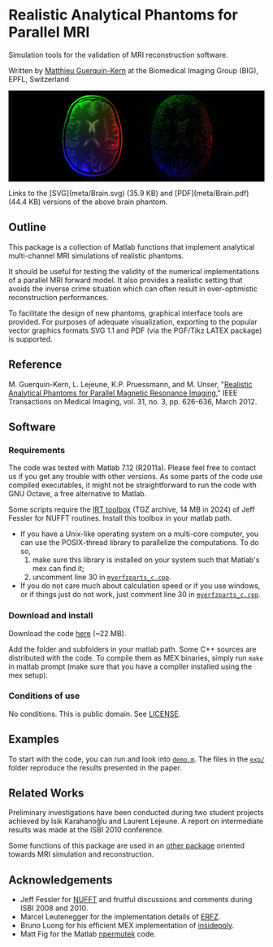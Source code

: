 # Realistic Analytical Phantoms for Parallel MRI

Simulation tools for the validation of MRI reconstruction software.

Written by [Matthieu Guerquin-Kern](mailto:guerquin-kern(AT)@crans(DOT).org) at the Biomedical Imaging Group (BIG), EPFL, Switzerland

<p style="background-color:#000000" align="center"><img src="meta/brain176.png" width="176"/><img src="meta/brain176-error.png" width="176"/></p>
Links to the [SVG](meta/Brain.svg) (35.9 KB) and [PDF](meta/Brain.pdf) (44.4 KB) versions of the above brain phantom. 

## Outline

This package is a collection of Matlab functions that implement analytical multi-channel MRI simulations of realistic phantoms.

It should be useful for testing the validity of the numerical implementations of a parallel MRI forward model. It also provides a realistic setting that avoids the inverse crime situation which can often result in over-optimistic reconstruction performances.

To facilitate the design of new phantoms, graphical interface tools are provided. For purposes of adequate visualization, exporting to the popular vector graphics formats SVG 1.1 and PDF (via the PGF/Tikz LATEX package) is supported.

## Reference

M. Guerquin-Kern, L. Lejeune, K.P. Pruessmann, and M. Unser, "[Realistic Analytical Phantoms for Parallel Magnetic Resonance Imaging](https://hal.science/hal-01814155v1/)," IEEE Transactions on Medical Imaging, vol. 31, no. 3, pp. 626-636, March 2012.

## Software

### Requirements

The code was tested with Matlab 7.12 (R2011a). Please feel free to contact us if you get any trouble with other versions.
As some parts of the code use compiled executables, it might not be straightforward to run the code with GNU Octave, a free alternative to Matlab.

Some scripts require the [IRT toolbox](http://www.eecs.umich.edu/~fessler/irt/fessler.tgz) (TGZ archive, 14 MB in 2024) of Jeff Fessler for NUFFT routines. Install this toolbox in your matlab path.

- If you have a Unix-like operating system on a multi-core computer, you can use the POSIX-thread library to parallelize the computations. To do so,
    1. make sure this library is installed on your system such that Matlab's mex can find it;
    2. uncomment line 30 in [`myerfzparts_c.cpp`](misc/myerfzparts_c.cpp).
- If you do not care much about calculation speed or if you use windows, or if things just do not work, just comment line 30 in [`myerfzparts_c.cpp`](misc/myerfzparts_c.cpp).

### Download and install

Download the code [here](https://github.com/Biomedical-Imaging-Group/realistic-analytical-phantom/archive/refs/heads/main.zip) (~22 MB).

Add the folder and subfolders in your matlab path. Some C++ sources are distributed with the code. To compile them as MEX binaries, simply run `make` in matlab prompt (make sure that you have a compiler installed using the mex setup).

### Conditions of use

No conditions. This is public domain. See [LICENSE](LICENSE).

## Examples

To start with the code, you can run and look into [`demo.m`](demo.m). The files in the [`exp/`](exp/) folder reproduce the results presented in the paper.

## Related Works

Preliminary investigations have been conducted during two student projects achieved by Isik Karahanoğlu and Laurent Lejeune. A report on intermediate results was made at the ISBI 2010 conference.

Some functions of this package are used in an [other package](https://github.com/Biomedical-Imaging-Group/mri-reconstruction) oriented towards MRI simulation and reconstruction.

## Acknowledgements

- Jeff Fessler for [NUFFT](http://www.eecs.umich.edu/~fessler/irt) and fruitful discussions and comments during ISBI 2008 and 2010.
- Marcel Leutenegger for the implementation details of [ERFZ](https://documents.epfl.ch/users/l/le/leuteneg/www/MATLABToolbox/ErrorFunction.html).
- Bruno Luong for his efficient MEX implementation of [insidepoly](http://www.mathworks.com/matlabcentral/fileexchange/27840-2d-polygon-interior-detection).
- Matt Fig for the Matlab [npermutek](https://www.mathworks.com/matlabcentral/fileexchange/11462-n_permute_k) code.
